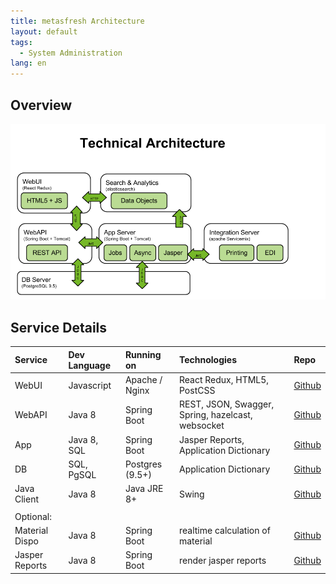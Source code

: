 ```yaml
---
title: metasfresh Architecture
layout: default
tags:
  - System Administration
lang: en
---
```

## Overview

![architecture](../../images/metasfresh_architecture.png)

## Service Details

| Service     | Dev Language     | Running on | Technologies | Repo
| :------------- | :------------- | :------------- | :------------- |  :------------- |
| WebUI        | Javascript        | Apache / Nginx | React Redux, HTML5, PostCSS | [Github](https://github.com/metasfresh/metasfresh-webui-frontend)
| WebAPI        | Java 8      | Spring Boot |REST, JSON, Swagger, Spring, hazelcast, websocket| [Github](https://github.com/metasfresh/metasfresh-webui)
| App         | Java 8, SQL       | Spring Boot | Jasper Reports, Application Dictionary| [Github](https://github.com/metasfresh/metasfresh)
| DB         | SQL, PgSQL       | Postgres (9.5+) | Application Dictionary | [Github](https://github.com/metasfresh/metasfresh)
| Java Client| Java 8 | Java JRE 8+ | Swing | [Github](https://github.com/metasfresh/metasfresh)
||
| Optional: |
| Material Dispo         | Java 8       | Spring Boot | realtime calculation of material | [Github](https://github.com/metasfresh/metasfresh)
| Jasper Reports         | Java 8       | Spring Boot | render jasper reports | [Github](https://github.com/metasfresh/metasfresh)
